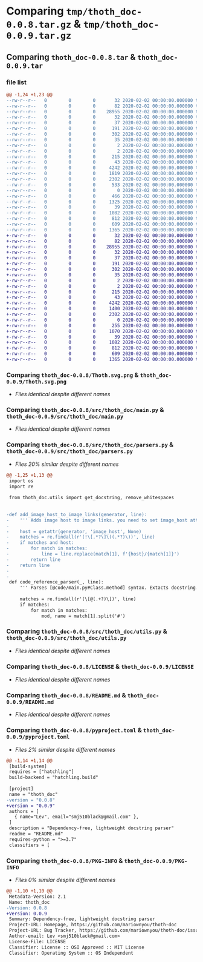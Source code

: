 # Comparing `tmp/thoth_doc-0.0.8.tar.gz` & `tmp/thoth_doc-0.0.9.tar.gz`

## Comparing `thoth_doc-0.0.8.tar` & `thoth_doc-0.0.9.tar`

### file list

```diff
@@ -1,24 +1,23 @@
--rw-r--r--   0        0        0       32 2020-02-02 00:00:00.000000 thoth_doc-0.0.8/.env
--rw-r--r--   0        0        0       82 2020-02-02 00:00:00.000000 thoth_doc-0.0.8/Makefile
--rw-r--r--   0        0        0    28955 2020-02-02 00:00:00.000000 thoth_doc-0.0.8/Thoth.svg.png
--rw-r--r--   0        0        0       32 2020-02-02 00:00:00.000000 thoth_doc-0.0.8/vscode.env
--rw-r--r--   0        0        0       37 2020-02-02 00:00:00.000000 thoth_doc-0.0.8/.pytest_cache/.gitignore
--rw-r--r--   0        0        0      191 2020-02-02 00:00:00.000000 thoth_doc-0.0.8/.pytest_cache/CACHEDIR.TAG
--rw-r--r--   0        0        0      302 2020-02-02 00:00:00.000000 thoth_doc-0.0.8/.pytest_cache/README.md
--rw-r--r--   0        0        0       35 2020-02-02 00:00:00.000000 thoth_doc-0.0.8/.pytest_cache/v/cache/lastfailed
--rw-r--r--   0        0        0        2 2020-02-02 00:00:00.000000 thoth_doc-0.0.8/.pytest_cache/v/cache/nodeids
--rw-r--r--   0        0        0        2 2020-02-02 00:00:00.000000 thoth_doc-0.0.8/.pytest_cache/v/cache/stepwise
--rw-r--r--   0        0        0      215 2020-02-02 00:00:00.000000 thoth_doc-0.0.8/.vscode/settings.json
--rw-r--r--   0        0        0       43 2020-02-02 00:00:00.000000 thoth_doc-0.0.8/src/thoth_doc/__init__.py
--rw-r--r--   0        0        0     4242 2020-02-02 00:00:00.000000 thoth_doc-0.0.8/src/thoth_doc/main.py
--rw-r--r--   0        0        0     1819 2020-02-02 00:00:00.000000 thoth_doc-0.0.8/src/thoth_doc/parsers.py
--rw-r--r--   0        0        0     2302 2020-02-02 00:00:00.000000 thoth_doc-0.0.8/src/thoth_doc/utils.py
--rw-r--r--   0        0        0      533 2020-02-02 00:00:00.000000 thoth_doc-0.0.8/src/thoth_doc/compiled_docs/index.md
--rw-r--r--   0        0        0        0 2020-02-02 00:00:00.000000 thoth_doc-0.0.8/tests/__init__.py
--rw-r--r--   0        0        0      466 2020-02-02 00:00:00.000000 thoth_doc-0.0.8/tests/test_generator.py
--rw-r--r--   0        0        0     1325 2020-02-02 00:00:00.000000 thoth_doc-0.0.8/tests/test_parsers.py
--rw-r--r--   0        0        0       39 2020-02-02 00:00:00.000000 thoth_doc-0.0.8/.gitignore
--rw-r--r--   0        0        0     1082 2020-02-02 00:00:00.000000 thoth_doc-0.0.8/LICENSE
--rw-r--r--   0        0        0      812 2020-02-02 00:00:00.000000 thoth_doc-0.0.8/README.md
--rw-r--r--   0        0        0      609 2020-02-02 00:00:00.000000 thoth_doc-0.0.8/pyproject.toml
--rw-r--r--   0        0        0     1365 2020-02-02 00:00:00.000000 thoth_doc-0.0.8/PKG-INFO
+-rw-r--r--   0        0        0       32 2020-02-02 00:00:00.000000 thoth_doc-0.0.9/.env
+-rw-r--r--   0        0        0       82 2020-02-02 00:00:00.000000 thoth_doc-0.0.9/Makefile
+-rw-r--r--   0        0        0    28955 2020-02-02 00:00:00.000000 thoth_doc-0.0.9/Thoth.svg.png
+-rw-r--r--   0        0        0       32 2020-02-02 00:00:00.000000 thoth_doc-0.0.9/vscode.env
+-rw-r--r--   0        0        0       37 2020-02-02 00:00:00.000000 thoth_doc-0.0.9/.pytest_cache/.gitignore
+-rw-r--r--   0        0        0      191 2020-02-02 00:00:00.000000 thoth_doc-0.0.9/.pytest_cache/CACHEDIR.TAG
+-rw-r--r--   0        0        0      302 2020-02-02 00:00:00.000000 thoth_doc-0.0.9/.pytest_cache/README.md
+-rw-r--r--   0        0        0       35 2020-02-02 00:00:00.000000 thoth_doc-0.0.9/.pytest_cache/v/cache/lastfailed
+-rw-r--r--   0        0        0        2 2020-02-02 00:00:00.000000 thoth_doc-0.0.9/.pytest_cache/v/cache/nodeids
+-rw-r--r--   0        0        0        2 2020-02-02 00:00:00.000000 thoth_doc-0.0.9/.pytest_cache/v/cache/stepwise
+-rw-r--r--   0        0        0      215 2020-02-02 00:00:00.000000 thoth_doc-0.0.9/.vscode/settings.json
+-rw-r--r--   0        0        0       43 2020-02-02 00:00:00.000000 thoth_doc-0.0.9/src/thoth_doc/__init__.py
+-rw-r--r--   0        0        0     4242 2020-02-02 00:00:00.000000 thoth_doc-0.0.9/src/thoth_doc/main.py
+-rw-r--r--   0        0        0     1400 2020-02-02 00:00:00.000000 thoth_doc-0.0.9/src/thoth_doc/parsers.py
+-rw-r--r--   0        0        0     2302 2020-02-02 00:00:00.000000 thoth_doc-0.0.9/src/thoth_doc/utils.py
+-rw-r--r--   0        0        0        0 2020-02-02 00:00:00.000000 thoth_doc-0.0.9/tests/__init__.py
+-rw-r--r--   0        0        0      255 2020-02-02 00:00:00.000000 thoth_doc-0.0.9/tests/test_generator.py
+-rw-r--r--   0        0        0     1070 2020-02-02 00:00:00.000000 thoth_doc-0.0.9/tests/test_parsers.py
+-rw-r--r--   0        0        0       39 2020-02-02 00:00:00.000000 thoth_doc-0.0.9/.gitignore
+-rw-r--r--   0        0        0     1082 2020-02-02 00:00:00.000000 thoth_doc-0.0.9/LICENSE
+-rw-r--r--   0        0        0      812 2020-02-02 00:00:00.000000 thoth_doc-0.0.9/README.md
+-rw-r--r--   0        0        0      609 2020-02-02 00:00:00.000000 thoth_doc-0.0.9/pyproject.toml
+-rw-r--r--   0        0        0     1365 2020-02-02 00:00:00.000000 thoth_doc-0.0.9/PKG-INFO
```

### Comparing `thoth_doc-0.0.8/Thoth.svg.png` & `thoth_doc-0.0.9/Thoth.svg.png`

 * *Files identical despite different names*

### Comparing `thoth_doc-0.0.8/src/thoth_doc/main.py` & `thoth_doc-0.0.9/src/thoth_doc/main.py`

 * *Files identical despite different names*

### Comparing `thoth_doc-0.0.8/src/thoth_doc/parsers.py` & `thoth_doc-0.0.9/src/thoth_doc/parsers.py`

 * *Files 20% similar despite different names*

```diff
@@ -1,25 +1,13 @@
 import os
 import re
 
 from thoth_doc.utils import get_docstring, remove_whitespaces
 
 
-def add_image_host_to_image_links(generator, line):
-    ''' Adds image host to image links. you need to set image_host attribute on generator instance. '''
-
-    host = getattr(generator, 'image_host', None)
-    matches = re.findall(r'(!\[.*?\]\((.*?)\))', line)
-    if matches and host:
-        for match in matches:
-            line = line.replace(match[1], f'{host}/{match[1]}')
-        return line
-    return line
-
-
 def code_reference_parser(_, line):
     ''' Parses [@code/main.py#Class.method] syntax. Extacts docstring. '''
 
     matches = re.findall(r'(\[@(.+?)\])', line)
     if matches:
         for match in matches:
             mod, name = match[1].split('#')
```

### Comparing `thoth_doc-0.0.8/src/thoth_doc/utils.py` & `thoth_doc-0.0.9/src/thoth_doc/utils.py`

 * *Files identical despite different names*

### Comparing `thoth_doc-0.0.8/LICENSE` & `thoth_doc-0.0.9/LICENSE`

 * *Files identical despite different names*

### Comparing `thoth_doc-0.0.8/README.md` & `thoth_doc-0.0.9/README.md`

 * *Files identical despite different names*

### Comparing `thoth_doc-0.0.8/pyproject.toml` & `thoth_doc-0.0.9/pyproject.toml`

 * *Files 2% similar despite different names*

```diff
@@ -1,14 +1,14 @@
 [build-system]
 requires = ["hatchling"]
 build-backend = "hatchling.build"
 
 [project]
 name = "thoth_doc"
-version = "0.0.8"
+version = "0.0.9"
 authors = [
   { name="Lev", email="smj510black@gmail.com" },
 ]
 description = "Dependency-free, lightweight docstring parser"
 readme = "README.md"
 requires-python = ">=3.7"
 classifiers = [
```

### Comparing `thoth_doc-0.0.8/PKG-INFO` & `thoth_doc-0.0.9/PKG-INFO`

 * *Files 0% similar despite different names*

```diff
@@ -1,10 +1,10 @@
 Metadata-Version: 2.1
 Name: thoth_doc
-Version: 0.0.8
+Version: 0.0.9
 Summary: Dependency-free, lightweight docstring parser
 Project-URL: Homepage, https://github.com/mariownyou/thoth-doc
 Project-URL: Bug Tracker, https://github.com/mariownyou/thoth-doc/issues
 Author-email: Lev <smj510black@gmail.com>
 License-File: LICENSE
 Classifier: License :: OSI Approved :: MIT License
 Classifier: Operating System :: OS Independent
```

